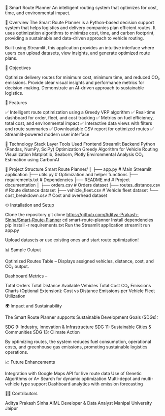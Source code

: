 🧭 Smart Route Planner
An intelligent routing system that optimizes for cost, time, and environmental impact.

📘 Overview
The Smart Route Planner is a Python-based decision support system that helps logistics and delivery companies plan efficient routes.
It uses optimization algorithms to minimize cost, time, and carbon footprint, providing a sustainable and data-driven approach to vehicle routing.

Built using Streamlit, this application provides an intuitive interface where users can upload datasets, view insights, and generate optimized route plans.

🎯 Objectives

Optimize delivery routes for minimum cost, minimum time, and reduced CO₂ emissions.
Provide clear visual insights and performance metrics for decision-making.
Demonstrate an AI-driven approach to sustainable logistics.

🧩 Features

✅ Intelligent route optimization using a Greedy VRP algorithm
✅ Real-time dashboard for order, fleet, and cost tracking
✅ Metrics on fuel efficiency, total cost, and environmental impact
✅ Interactive data views with filters and route summaries
✅ Downloadable CSV report for optimized routes
✅ Streamlit-powered modern user interface

🧠 Technology Stack
Layer	Tools Used
Frontend	Streamlit
Backend	Python (Pandas, NumPy, SciPy)
Optimization	Greedy Algorithm for Vehicle Routing
Visualization	Matplotlib, Seaborn, Plotly
Environmental Analysis	CO₂ Estimation using CarbonAI

📁 Project Structure
Smart Route Planner/
│
├── app.py                  # Main Streamlit application
├── utils.py                # Optimization and helper functions
├── requirements.txt        # Dependencies
├── README.md               # Project documentation
│
├── orders.csv              # Orders dataset
├── routes_distance.csv     # Route distance dataset
├── vehicle_fleet.csv       # Vehicle fleet dataset
└── cost_breakdown.csv      # Cost and overhead dataset

⚙️ Installation and Setup

Clone the repository
git clone https://github.com/Aditya-Prakash-Sinha/Smart-Route-Planner
cd smart-route-planner
Install dependencies
pip install -r requirements.txt
Run the Streamlit application
streamlit run app.py

Upload datasets or use existing ones and start route optimization!

📊 Sample Output

Optimized Routes Table – Displays assigned vehicles, distance, cost, and CO₂ output.

Dashboard Metrics –

Total Orders
Total Distance
Available Vehicles
Total Cost
CO₂ Emissions
Charts (Optional Extension):
Cost vs Distance
Emissions per Vehicle
Fleet Utilization

🌍 Impact and Sustainability

The Smart Route Planner supports Sustainable Development Goals (SDGs):

SDG 9: Industry, Innovation & Infrastructure
SDG 11: Sustainable Cities & Communities
SDG 13: Climate Action

By optimizing routes, the system reduces fuel consumption, operational costs, and greenhouse gas emissions, promoting sustainable logistics operations.

📈 Future Enhancements

Integration with Google Maps API for live route data
Use of Genetic Algorithms or A* Search for dynamic optimization
Multi-depot and multi-vehicle type support
Dashboard analytics with emission forecasting

👨‍💻 Contributors

Aditya Prakash Sinha
AIML Developer & Data Analyst
Manipal University Jaipur
